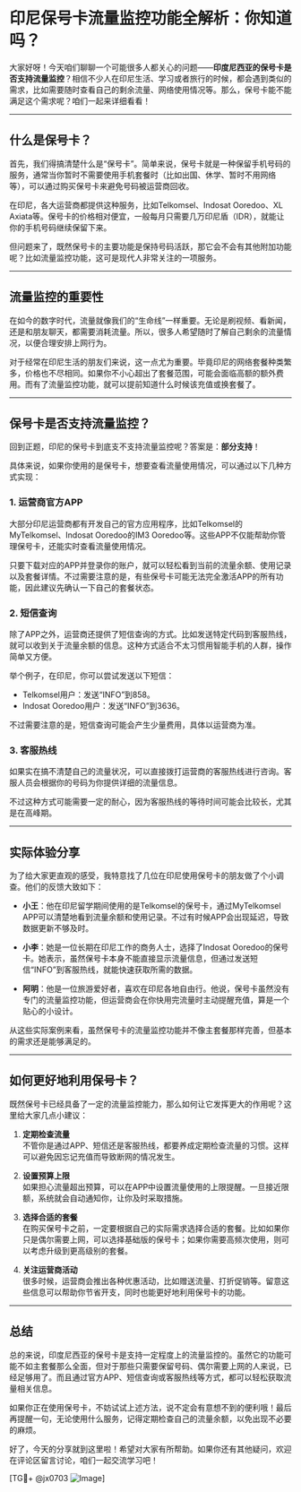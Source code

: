 # 印尼保号卡流量监控功能全解析：你知道吗？

大家好呀！今天咱们聊聊一个可能很多人都关心的问题——**印度尼西亚的保号卡是否支持流量监控**？相信不少人在印尼生活、学习或者旅行的时候，都会遇到类似的需求，比如需要随时查看自己的剩余流量、网络使用情况等。那么，保号卡能不能满足这个需求呢？咱们一起来详细看看！

---

## 什么是保号卡？

首先，我们得搞清楚什么是“保号卡”。简单来说，保号卡就是一种保留手机号码的服务，通常当你暂时不需要使用手机套餐时（比如出国、休学、暂时不用网络等），可以通过购买保号卡来避免号码被运营商回收。

在印尼，各大运营商都提供这种服务，比如Telkomsel、Indosat Ooredoo、XL Axiata等。保号卡的价格相对便宜，一般每月只需要几万印尼盾（IDR），就能让你的手机号码继续保留下来。

但问题来了，既然保号卡的主要功能是保持号码活跃，那它会不会有其他附加功能呢？比如流量监控功能，这可是现代人非常关注的一项服务。

---

## 流量监控的重要性

在如今的数字时代，流量就像我们的“生命线”一样重要。无论是刷视频、看新闻，还是和朋友聊天，都需要消耗流量。所以，很多人希望随时了解自己剩余的流量情况，以便合理安排上网行为。

对于经常在印尼生活的朋友们来说，这一点尤为重要。毕竟印尼的网络套餐种类繁多，价格也不尽相同。如果你不小心超出了套餐范围，可能会面临高额的额外费用。而有了流量监控功能，就可以提前知道什么时候该充值或换套餐了。

---

## 保号卡是否支持流量监控？

回到正题，印尼的保号卡到底支不支持流量监控呢？答案是：**部分支持**！

具体来说，如果你使用的是保号卡，想要查看流量使用情况，可以通过以下几种方式实现：

### 1. **运营商官方APP**
大部分印尼运营商都有开发自己的官方应用程序，比如Telkomsel的MyTelkomsel、Indosat Ooredoo的IM3 Ooredoo等。这些APP不仅能帮助你管理保号卡，还能实时查看流量使用情况。

只要下载对应的APP并登录你的账户，就可以轻松看到当前的流量余额、使用记录以及套餐详情。不过需要注意的是，有些保号卡可能无法完全激活APP的所有功能，因此建议先确认一下自己的套餐状态。

### 2. **短信查询**
除了APP之外，运营商还提供了短信查询的方式。比如发送特定代码到客服热线，就可以收到关于流量余额的信息。这种方式适合不太习惯用智能手机的人群，操作简单又方便。

举个例子，在印尼，你可以尝试发送以下短信：
- Telkomsel用户：发送“INFO”到858。
- Indosat Ooredoo用户：发送“INFO”到3636。

不过需要注意的是，短信查询可能会产生少量费用，具体以运营商为准。

### 3. **客服热线**
如果实在搞不清楚自己的流量状况，可以直接拨打运营商的客服热线进行咨询。客服人员会根据你的号码为你提供详细的流量信息。

不过这种方式可能需要一定的耐心，因为客服热线的等待时间可能会比较长，尤其是在高峰期。

---

## 实际体验分享

为了给大家更直观的感受，我特意找了几位在印尼使用保号卡的朋友做了个小调查。他们的反馈大致如下：

- **小王**：他在印尼留学期间使用的是Telkomsel的保号卡，通过MyTelkomsel APP可以清楚地看到流量余额和使用记录。不过有时候APP会出现延迟，导致数据更新不够及时。
  
- **小李**：她是一位长期在印尼工作的商务人士，选择了Indosat Ooredoo的保号卡。她表示，虽然保号卡本身不能直接显示流量信息，但通过发送短信“INFO”到客服热线，就能快速获取所需的数据。

- **阿明**：他是一位旅游爱好者，喜欢在印尼各地自由行。他说，保号卡虽然没有专门的流量监控功能，但运营商会在你快用完流量时主动提醒充值，算是一个贴心的小设计。

从这些实际案例来看，虽然保号卡的流量监控功能并不像主套餐那样完善，但基本的需求还是能够满足的。

---

## 如何更好地利用保号卡？

既然保号卡已经具备了一定的流量监控能力，那么如何让它发挥更大的作用呢？这里给大家几点小建议：

1. **定期检查流量**  
   不管你是通过APP、短信还是客服热线，都要养成定期检查流量的习惯。这样可以避免因忘记充值而导致断网的情况发生。

2. **设置预算上限**  
   如果担心流量超出预算，可以在APP中设置流量使用的上限提醒。一旦接近限额，系统就会自动通知你，让你及时采取措施。

3. **选择合适的套餐**  
   在购买保号卡之前，一定要根据自己的实际需求选择合适的套餐。比如如果你只是偶尔需要上网，可以选择基础版的保号卡；如果你需要高频次使用，则可以考虑升级到更高级别的套餐。

4. **关注运营商活动**  
   很多时候，运营商会推出各种优惠活动，比如赠送流量、打折促销等。留意这些信息可以帮助你节省开支，同时也能更好地利用保号卡的功能。

---

## 总结

总的来说，印度尼西亚的保号卡是支持一定程度上的流量监控的。虽然它的功能可能不如主套餐那么全面，但对于那些只需要保留号码、偶尔需要上网的人来说，已经足够用了。而且通过官方APP、短信查询或客服热线等方式，都可以轻松获取流量相关信息。

如果你正在使用保号卡，不妨试试上述方法，说不定会有意想不到的便利哦！最后再提醒一句，无论使用什么服务，记得定期检查自己的流量余额，以免出现不必要的麻烦。

好了，今天的分享就到这里啦！希望对大家有所帮助。如果你还有其他疑问，欢迎在评论区留言讨论，咱们一起交流学习吧！

[TG💪+ @jx0703 ![Image](https://github.com/user-attachments/assets/dbca1d08-cadb-493c-b0ec-ad6f7a83f270)]